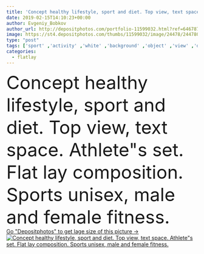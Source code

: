 ```yaml
---
title: 'Concept healthy lifestyle, sport and diet. Top view, text space. Athlete"s set.  Flat lay composition. Sports unisex, male and female fitness.'
date: 2019-02-15T14:10:23+00:00
author: Evgeniy_Bobkov
author_url: http://depositphotos.com/portfolio-11599032.html?ref=64678756
image: https://st4.depositphotos.com/thumbs/11599032/image/24478/244780332/api_thumb_450.jpg?forcejpeg=true
type: "post"
tags: ['sport' ,'activity' ,'white' ,'background' ,'object' ,'view' ,'design' ,'copy' ,'space' ,'isolated' ,'equipment' ,'female' ,'water' ,'sports' ,'health' ,'healthy' ,'diet' ,'care' ,'man' ,'style' ,'pink' ,'concept' ,'lay' ,'blank' ,'woman' ,'mobile' ,'phone' ,'flat' ,'lifestyle' ,'weight' ,'accessories' ,'bottle' ,'fit' ,'fitness' ,'gym' ,'exercise' ,'floor' ,'top' ,'wear' ,'plan' ,'outfit' ,'shoes' ,'running' ,'training' ,'sneakers' ,'dumbbell' ,'workout' ,'stuff' ,'sportswear' ,'flatlay' ]
categories: 
  - flatlay
---
```

<div aling="center">
            <font size="60"> Concept healthy lifestyle, sport and diet. Top view, text space. Athlete"s set.  Flat lay composition. Sports unisex, male and female fitness.</font>   
</div>
<div>
    <a href='https://depositphotos.com/244780332/stock-photo-concept-healthy-lifestyle-sport-diet.html?ref=64678756' target=_blank > Go "Depositphotos" to get lage size of this picture ->
        <img href='https://depositphotos.com/244780332/stock-photo-concept-healthy-lifestyle-sport-diet.html?ref=64678756' src='https://st4.depositphotos.com/11599032/24478/i/950/depositphotos_244780332-stock-photo-concept-healthy-lifestyle-sport-diet.jpg?forcejpeg=true' alt='Concept healthy lifestyle, sport and diet. Top view, text space. Athlete"s set.  Flat lay composition. Sports unisex, male and female fitness.' >
    </a>
</div>
